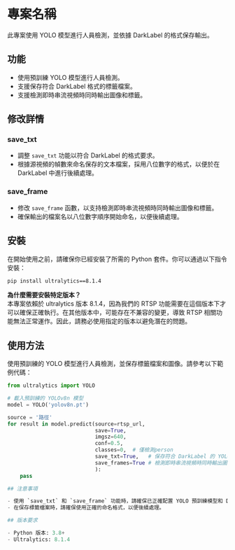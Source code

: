 # 專案名稱

此專案使用 YOLO 模型進行人員檢測，並依據 DarkLabel 的格式保存輸出。

## 功能

- 使用預訓練 YOLO 模型進行人員檢測。
- 支援保存符合 DarkLabel 格式的標籤檔案。
- 支援檢測即時串流視頻時同時輸出圖像和標籤。

## 修改詳情

### save_txt

- 調整 `save_txt` 功能以符合 DarkLabel 的格式要求。
- 根據源視頻的幀數來命名保存的文本檔案，採用八位數字的格式，以便於在 DarkLabel 中進行後續處理。

### save_frame

- 修改 `save_frame` 函數，以支持檢測即時串流視頻時同時輸出圖像和標籤。
- 確保輸出的檔案名以八位數字順序開始命名，以便後續處理。

## 安裝

在開始使用之前，請確保你已經安裝了所需的 Python 套件。你可以通過以下指令安裝：

```bash
pip install ultralytics==8.1.4
```

**為什麼需要安裝特定版本？**  
本專案依賴於 ultralytics 版本 8.1.4，因為我們的 RTSP 功能需要在這個版本下才可以確保正確執行。在其他版本中，可能存在不兼容的變更，導致 RTSP 相關功能無法正常運作。因此，請務必使用指定的版本以避免潛在的問題。

## 使用方法

使用預訓練的 YOLO 模型進行人員檢測，並保存標籤檔案和圖像。請參考以下範例代碼：

```python
from ultralytics import YOLO

# 載入預訓練的 YOLOv8n 模型
model = YOLO('yolov8n.pt')

source = '路徑'
for result in model.predict(source=rtsp_url, 
                            save=True, 
                            imgsz=640, 
                            conf=0.5,
                            classes=0,  # 僅檢測person
                            save_txt=True,   # 保存符合 DarkLabel 的 YOLO txt 格式
                            save_frames=True # 檢測即時串流視頻時同時輸出圖像和標籤
                            ):
    pass

## 注意事項

- 使用 `save_txt` 和 `save_frame` 功能時，請確保已正確配置 YOLO 預訓練模型和 DarkLabel。
- 在保存標籤檔案時，請確保使用正確的命名格式，以便後續處理。

## 版本要求

- Python 版本: 3.8+
- Ultralytics: 8.1.4
